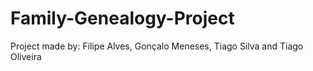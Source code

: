 Family-Genealogy-Project
========================

Project made by: Filipe Alves, Gonçalo Meneses, Tiago Silva and Tiago Oliveira
